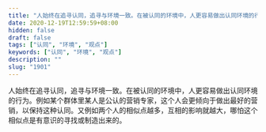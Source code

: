 ```yaml
---
title: "人始终在追寻认同，追寻与环境一致。在被认同的环境中，人更容易做出认同环境的行为。"
date: 2020-12-19T12:59:59+08:00
hidden: false
draft: false
tags: ["认同", "环境", "观点"]
keywords: ["认同", "环境", "观点"]
description: ""
slug: "1901"
---
```


人始终在追寻认同，追寻与环境一致。在被认同的环境中，人更容易做出认同环境的行为。例如某个群体里某人是公认的营销专家，这个人会更倾向于做出最好的营销，以保持这种认同。又例如两个人的相似点越多，互相的影响就越大，哪怕这个相似点是有意识的寻找或制造出来的。

